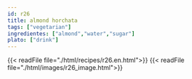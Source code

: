 ```yaml
---
id: r26
title: almond horchata
tags: ["vegetarian"]
ingredientes: ["almond","water","sugar"]
plato: ["drink"]
---
```


{{< readFile file="./html/recipes/r26.en.html">}}
{{< readFile file="./html/images/r26_image.html">}}